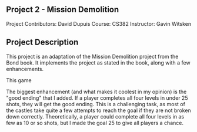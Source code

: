 ## Project 2 - Mission Demolition

Project Contributors: David Dupuis
Course: CS382
Instructor: Gavin Witsken

## Project Description

This project is an adaptation of the Mission Demolition project from the Bond book. It implements the project as stated in the book, along with a few enhancements.

This game 

The biggest enhancement (and what makes it coolest in my opinion) is the "good ending" that I added. If a player completes all four levels in under 25 shots, they will get the good ending.
This is a challenging task, as most of the castles take quite a few attempts to reach the goal if they are not broken down correctly. Theoretically, a player could complete all four levels
in as few as 10 or so shots, but I made the goal 25 to give all players a chance.

